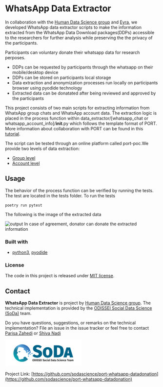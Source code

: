 # WhatsApp Data Extractor 

<!-- Include Github badges here (optional) -->
<!-- e.g. Github Actions workflow status -->

In collaboration with the [Human Data Science group](https://hds.sites.uu.nl) and [Eyra](https://eyra.co), we developed WhatsApp data extractor scripts
to make the information extracted from the WhatsApp Data Download packages(DDPs) accessible to the researchers for further analysis while preserving the the privacy of the participants. 

Participants can voluntary donate their whatsapp data for research perposes. 
- DDPs can be requested by participants through the whatsapp on their mobile/desktop device
- DDPs can be stored on participants local storage
- Data extraction and anonymization processes run locally on participants browser using pyodide technology
- Extracted data can be donatated after being reviewed and approved by the participants 

This project consists of two main scripts for extracting information from WhatsApp group chats and WhatsApp account data.
The extraction logic is placed in the process function within data_extractor/[whatsapp_chat or whatsapp_account_info]/__init__.py which follows the template format of PORT. More information about collaboration with PORT can be found in this [tutorial]().

The script can be tested through an online platform called port-poc.We provide two levels of data extraction:
- [Group level](https://next.dev.eyra.co/data-donation/flow/5?session[participant]=test)
- [Account level](https://next.dev.eyra.co/data-donation/flow/6?session[participant]=test)


## Usage

The behavior of the process function can be verified by running the tests. The test are located in the tests folder.
To run the tests
```
poetry run pytest
```

The following is the image of the extracted data

<img src="img/resources/output.png" alt="output" width="250px"/>
In case of agreement, donator can donate the extracted information

### Built with

- [python3](https://www.python.org/download/releases/3.0/), [pyodide](https://pyodide.org/en/stable/)


### License

The code in this project is released under [MIT license](LICENSE.md).

<!-- CONTACT -->

## Contact

**WhatsApp Data Extractor** is project by [Human Data Science group](https://hds.sites.uu.nl).
The technical implementation is provided by the [ODISSEI Social Data
Science (SoDa)](https://odissei-data.nl/nl/soda/) team.

Do you have questions, suggestions, or remarks on the technical implementation? File an issue in the
issue tracker or feel free to contact [Parisa Zahedi](https://github.com/parisa-zahedi) or [Shiva Nadi](https://github.com/shNadi)

<img src="img/resources/word_colour-l.png" alt="SoDa logo" width="250px"/> 

Project Link: [https://github.com/sodascience/port-whatsapp-datadonation](https://github.com/sodascience/port-whatsapp-datadonation)


